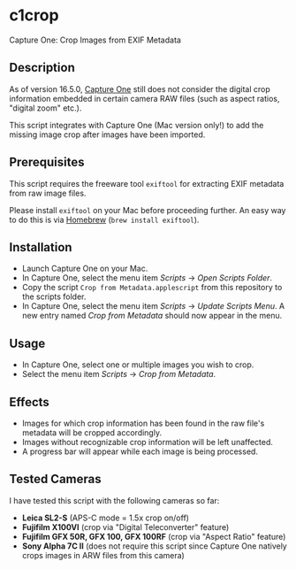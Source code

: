 # c1crop
Capture One: Crop Images from EXIF Metadata

## Description
As of version 16.5.0, [Capture One](https://www.captureone.com) still does not consider the digital crop information embedded in certain camera RAW files (such as aspect ratios, "digital zoom" etc.).

This script integrates with Capture One (Mac version only!) to add the missing image crop after images have been imported.

## Prerequisites
This script requires the freeware tool `exiftool` for extracting EXIF metadata from raw image files.

Please install `exiftool` on your Mac before proceeding further. An easy way to do this is via [Homebrew](https://brew.sh) (`brew install exiftool`).

## Installation
* Launch Capture One on your Mac.
* In Capture One, select the menu item _Scripts_ -> _Open Scripts Folder_.
* Copy the script `Crop from Metadata.applescript` from this repository to the scripts folder.
* In Capture One, select the menu item _Scripts_ -> _Update Scripts Menu_. A new entry named _Crop from Metadata_ should now appear in the menu.

## Usage
* In Capture One, select one or multiple images you wish to crop.
* Select the menu item _Scripts_ -> _Crop from Metadata_.

## Effects
* Images for which crop information has been found in the raw file's metadata will be cropped accordingly.
* Images without recognizable crop information will be left unaffected.
* A progress bar will appear while each image is being processed.

## Tested Cameras
I have tested this script with the following cameras so far:
* **Leica SL2-S** (APS-C mode = 1.5x crop on/off)
* **Fujifilm X100VI** (crop via "Digital Teleconverter" feature)
* **Fujifilm GFX 50R, GFX 100, GFX 100RF** (crop via "Aspect Ratio" feature)
* **Sony Alpha 7C II** (does not require this script since Capture One natively crops images in ARW files from this camera)
